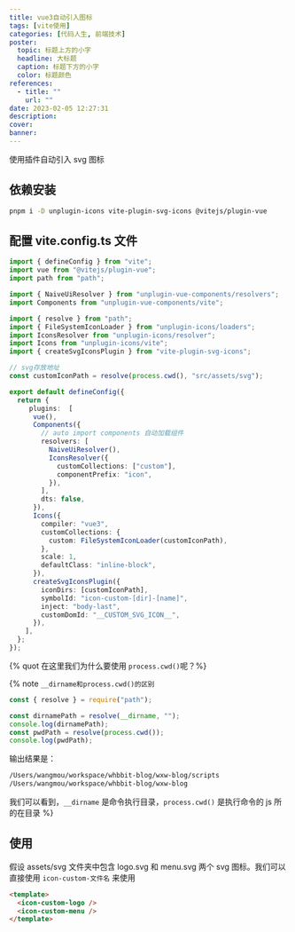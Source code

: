 ```yaml
---
title: vue3自动引入图标
tags: [vite使用]
categories: [代码人生, 前端技术]
poster:
  topic: 标题上方的小字
  headline: 大标题
  caption: 标题下方的小字
  color: 标题颜色
references:
  - title: ""
    url: ""
date: 2023-02-05 12:27:31
description:
cover:
banner:
---
```


使用插件自动引入 svg 图标

<!-- more -->

## 依赖安装

```bash
pnpm i -D unplugin-icons vite-plugin-svg-icons @vitejs/plugin-vue
```

## 配置 vite.config.ts 文件

```ts
import { defineConfig } from "vite";
import vue from "@vitejs/plugin-vue";
import path from "path";

import { NaiveUiResolver } from "unplugin-vue-components/resolvers";
import Components from "unplugin-vue-components/vite";

import { resolve } from "path";
import { FileSystemIconLoader } from "unplugin-icons/loaders";
import IconsResolver from "unplugin-icons/resolver";
import Icons from "unplugin-icons/vite";
import { createSvgIconsPlugin } from "vite-plugin-svg-icons";

// svg存放地址
const customIconPath = resolve(process.cwd(), "src/assets/svg");

export default defineConfig({
  return {
     plugins:  [
      vue(),
      Components({
        // auto import components 自动加载组件
        resolvers: [
          NaiveUiResolver(),
          IconsResolver({
            customCollections: ["custom"],
            componentPrefix: "icon",
          }),
        ],
        dts: false,
      }),
      Icons({
        compiler: "vue3",
        customCollections: {
          custom: FileSystemIconLoader(customIconPath),
        },
        scale: 1,
        defaultClass: "inline-block",
      }),
      createSvgIconsPlugin({
        iconDirs: [customIconPath],
        symbolId: "icon-custom-[dir]-[name]",
        inject: "body-last",
        customDomId: "__CUSTOM_SVG_ICON__",
      }),
    ],
  };
});
```

{% quot 在这里我们为什么要使用 `process.cwd()`呢？%}

{% note `__dirname和process.cwd()的区别`

```js
const { resolve } = require("path");

const dirnamePath = resolve(__dirname, "");
console.log(dirnamePath);
const pwdPath = resolve(process.cwd());
console.log(pwdPath);
```

输出结果是：

```txt
/Users/wangmou/workspace/whbbit-blog/wxw-blog/scripts
/Users/wangmou/workspace/whbbit-blog/wxw-blog
```

我们可以看到，`__dirname` 是命令执行目录，`process.cwd()` 是执行命令的 js 所的在目录
%}

## 使用

假设 assets/svg 文件夹中包含 logo.svg 和 menu.svg 两个 svg 图标。我们可以直接使用 `icon-custom-文件名` 来使用

```html
<template>
  <icon-custom-logo />
  <icon-custom-menu />
</template>
```

